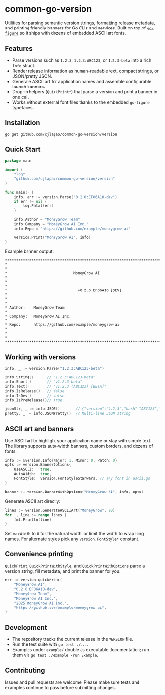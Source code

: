 # common-go-version

Utilities for parsing semantic version strings, formatting release metadata, and printing friendly banners for Go CLIs and services. Built on top of [`go-figure`](https://github.com/common-nighthawk/go-figure) so it ships with dozens of embedded ASCII art fonts.

## Features
- Parse versions such as `1.2.3`, `1.2.3:ABC123`, or `1.2.3-beta` into a rich `Info` struct.
- Render release information as human-readable text, compact strings, or JSON/pretty JSON.
- Generate ASCII art for application names and assemble configurable launch banners.
- Drop-in helpers (`QuickPrint*`) that parse a version and print a banner in one call.
- Works without external font files thanks to the embedded `go-figure` typefaces.

## Installation
```bash
go get github.com/cjlapao/common-go-version/version
```

## Quick Start
```go
package main

import (
    "log"
    "github.com/cjlapao/common-go-version/version"
)

func main() {
    info, err := version.Parse("0.2.0:EF06A10-dev")
    if err != nil {
        log.Fatal(err)
    }

    info.Author = "MoneyGrow Team"
    info.Company = "MoneyGrow AI Inc."
    info.Repo = "https://github.com/example/moneygrow-ai"

    version.Print("MoneyGrow AI", info)
}
```

Example banner output:
```
********************************************************************************
*                                                                              *
*                              MoneyGrow AI                                    *
*                                                                              *
*                                v0.2.0 EF06A10 [DEV]                          *
*                                                                              *
* Author:    MoneyGrow Team                                                    *
* Company:   MoneyGrow AI Inc.                                                 *
* Repo:      https://github.com/example/moneygrow-ai                           *
*                                                                              *
********************************************************************************
```

## Working with versions
```go
info, _ := version.Parse("1.2.3:ABC123-beta")

info.String()      // "1.2.3:ABC123-beta"
info.Short()       // "v1.2.3-beta"
info.Text()        // "v1.2.3 (ABC123) [BETA]"
info.IsRelease()   // false
info.IsDev()       // false
info.IsPreRelease()// true

jsonStr, _ := info.JSON()       // {"version":"1.2.3","hash":"ABC123","build_type":"beta"}
pretty, _ := info.JSONPretty()  // Multi-line JSON string
```

## ASCII art and banners
Use ASCII art to highlight your application name or stay with simple text. The library supports auto-width banners, custom borders, and dozens of fonts.

```go
info := &version.Info{Major: 1, Minor: 0, Patch: 0}
opts := version.BannerOptions{
    UseASCII:   true,
    AutoWidth:  true,
    FontStyle:  version.FontStyleStarwars, // any font in ascii.go
}

banner := version.BannerWithOptions("MoneyGrow AI", info, opts)
```

Generate ASCII art directly:
```go
lines := version.GenerateASCIIArt("MoneyGrow", 80)
for _, line := range lines {
    fmt.Println(line)
}
```
Set `maxWidth` to `0` for the natural width, or limit the width to wrap long names. For alternate styles pick any `version.FontStyle*` constant.

## Convenience printing
`QuickPrint`, `QuickPrintWithStyle`, and `QuickPrintWithOptions` parse a version string, fill metadata, and print the banner for you:
```go
err := version.QuickPrint(
    "MoneyGrow AI",
    "0.2.0:EF06A10-dev",
    "MoneyGrow Team",
    "MoneyGrow AI Inc.",
    "2025 MoneyGrow AI Inc.",
    "https://github.com/example/moneygrow-ai",
)
```

## Development
- The repository tracks the current release in the `VERSION` file.
- Run the test suite with `go test ./...`.
- Examples under `example/` double as executable documentation; run them via `go test ./example -run Example`.

## Contributing
Issues and pull requests are welcome. Please make sure tests and examples continue to pass before submitting changes.
